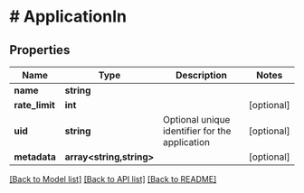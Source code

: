 # # ApplicationIn

## Properties

Name | Type | Description | Notes
------------ | ------------- | ------------- | -------------
**name** | **string** |  |
**rate_limit** | **int** |  | [optional]
**uid** | **string** | Optional unique identifier for the application | [optional]
**metadata** | **array<string,string>** |  | [optional]

[[Back to Model list]](../../README.md#models) [[Back to API list]](../../README.md#endpoints) [[Back to README]](../../README.md)

